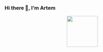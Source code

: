 ### Hi there 👋, I'm Artem
<div id="header" align="center">
  <img src="[https://media.giphy.com/media/M9gbBd9nbDrOTu1Mqx/giphy.gif](https://img2.joyreactor.cc/pics/post/%D0%B3%D0%B8%D1%84%D0%BA%D0%B8- %D1%81%D0%B0%D0%BC%D1%81%D1%83%D0%BD%D0%B3-%D0%B2%D0%B7%D1%80%D1%8B%D0%B2%D0%BE%D0%BE%D0%BF%D0%B0%D1%81%D0%BD%D0%BE%D1%81%D1%82%D1%8C-%D0%A1%D0%B8%D0%BC%D0%BF%D1%81%D0%BE%D0%BD%D1%8B-3419525.gif)" width="100"/>
</div>

<!--
**Art9050/Art9050** is a ✨ _special_ ✨ repository because its `README.md` (this file) appears on your GitHub profile.

Here are some ideas to get you started:

- 🔭 I’m currently working on ...
- 🌱 I’m currently learning ...
- 👯 I’m looking to collaborate on ...
- 🤔 I’m looking for help with ...
- 💬 Ask me about ...
- 📫 How to reach me: ...
- 😄 Pronouns: ...
- ⚡ Fun fact: ...
-->


